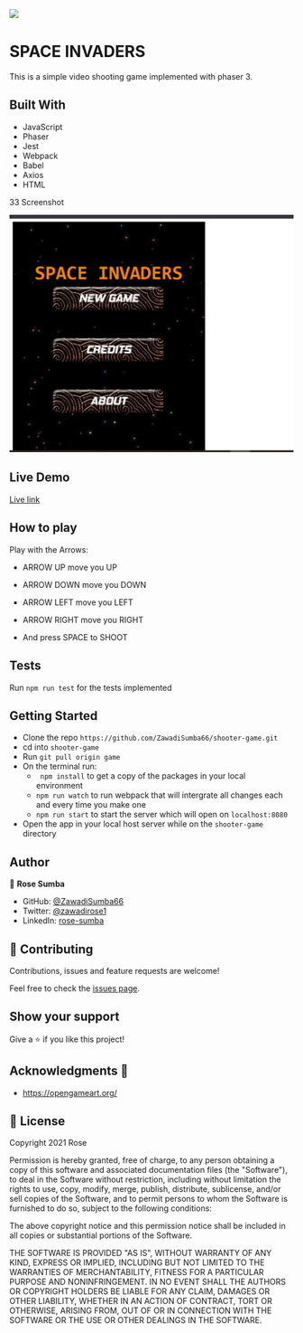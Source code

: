 ![](https://img.shields.io/badge/Microverse-blueviolet)
# SPACE INVADERS

This is a simple video shooting game implemented with phaser 3.

## Built With

- JavaScript
- Phaser
- Jest
- Webpack
- Babel
- Axios
- HTML

33 Screenshot

![space invaders](src/assets/Screenshot.png)

## Live Demo

[Live link](https://compassionate-newton-289538.netlify.app/)

## How to play
Play with the Arrows:

  - ARROW UP move you UP
  - ARROW DOWN move you DOWN
  - ARROW LEFT move you LEFT
  - ARROW RIGHT move you RIGHT

  - And press SPACE to SHOOT

## Tests

Run ``npm run test`` for the tests implemented


## Getting Started

- Clone the repo `https://github.com/ZawadiSumba66/shooter-game.git`
- cd into `shooter-game`
- Run `git pull origin game`
- On the terminal run:
  - `` npm install`` to get a copy of the packages in your local environment
  - ``npm run watch`` to run webpack that will intergrate all changes each and every time you make one
  - ``npm run start`` to start the server which will open on `localhost:8080`
- Open the app in your local host server while on the `shooter-game` directory

## Author

👤 **Rose Sumba**

- GitHub: [@ZawadiSumba66](https://github.com/ZawadiSumba66)
- Twitter: [@zawadirose1](https://twitter.com/zawadirose1)
- LinkedIn: [rose-sumba](https://www.linkedin.com/in/rose-sumba-9b36401b5/)

## 🤝 Contributing

Contributions, issues and feature requests are welcome!

Feel free to check the [issues page](issues/).

## Show your support

Give a ⭐️ if you like this project!

## Acknowledgments 🚀

- https://opengameart.org/

## 📝 License

Copyright 2021 Rose

Permission is hereby granted, free of charge, to any person obtaining a copy of this software and associated documentation files (the "Software"), to deal in the Software without restriction, including without limitation the rights to use, copy, modify, merge, publish, distribute, sublicense, and/or sell copies of the Software, and to permit persons to whom the Software is furnished to do so, subject to the following conditions:

The above copyright notice and this permission notice shall be included in all copies or substantial portions of the Software.

THE SOFTWARE IS PROVIDED "AS IS", WITHOUT WARRANTY OF ANY KIND, EXPRESS OR IMPLIED, INCLUDING BUT NOT LIMITED TO THE WARRANTIES OF MERCHANTABILITY, FITNESS FOR A PARTICULAR PURPOSE AND NONINFRINGEMENT. IN NO EVENT SHALL THE AUTHORS OR COPYRIGHT HOLDERS BE LIABLE FOR ANY CLAIM, DAMAGES OR OTHER LIABILITY, WHETHER IN AN ACTION OF CONTRACT, TORT OR OTHERWISE, ARISING FROM, OUT OF OR IN CONNECTION WITH THE SOFTWARE OR THE USE OR OTHER DEALINGS IN THE SOFTWARE.
